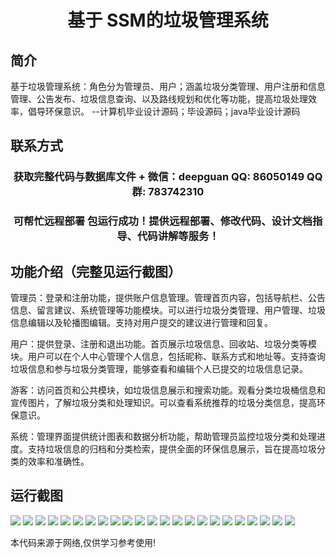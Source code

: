 <p><h1 align="center">基于 SSM的垃圾管理系统</h1></p>

## 简介
基于垃圾管理系统：角色分为管理员、用户；涵盖垃圾分类管理、用户注册和信息管理、公告发布、垃圾信息查询、以及路线规划和优化等功能，提高垃圾处理效率，倡导环保意识。    --计算机毕业设计源码；毕设源码；java毕业设计源码


## 联系方式
<p><h3 align="center">获取完整代码与数据库文件 + 微信：deepguan QQ: 86050149 QQ群: 783742310</h3></p>
<p><h3 align="center">可帮忙远程部署 包运行成功！提供远程部署、修改代码、设计文档指导、代码讲解等服务！</h3></p>

## 功能介绍（完整见运行截图）
管理员：登录和注册功能，提供账户信息管理。管理首页内容，包括导航栏、公告信息、留言建议、系统管理等功能模块。可以进行垃圾分类管理、用户管理、垃圾信息编辑以及轮播图编辑。支持对用户提交的建议进行管理和回复。

用户：提供登录、注册和退出功能。首页展示垃圾信息、回收站、垃圾分类等模块。用户可以在个人中心管理个人信息，包括昵称、联系方式和地址等。支持查询垃圾信息和参与垃圾分类管理，能够查看和编辑个人已提交的垃圾信息记录。

游客：访问首页和公共模块，如垃圾信息展示和搜索功能。观看分类垃圾桶信息和宣传图片，了解垃圾分类和处理知识。可以查看系统推荐的垃圾分类信息，提高环保意识。

系统：管理界面提供统计图表和数据分析功能，帮助管理员监控垃圾分类和处理进度。支持垃圾信息的归档和分类检索，提供全面的环保信息展示，旨在提高垃圾分类的效率和准确性。


## 运行截图
![](https://bs-1329754181.cos.ap-shanghai.myqcloud.com/ssm/GarbageManagementSystem/img/001.jpg)
![](https://bs-1329754181.cos.ap-shanghai.myqcloud.com/ssm/GarbageManagementSystem/img/002.jpg)
![](https://bs-1329754181.cos.ap-shanghai.myqcloud.com/ssm/GarbageManagementSystem/img/003.jpg)
![](https://bs-1329754181.cos.ap-shanghai.myqcloud.com/ssm/GarbageManagementSystem/img/004.jpg)
![](https://bs-1329754181.cos.ap-shanghai.myqcloud.com/ssm/GarbageManagementSystem/img/005.jpg)
![](https://bs-1329754181.cos.ap-shanghai.myqcloud.com/ssm/GarbageManagementSystem/img/006.jpg)
![](https://bs-1329754181.cos.ap-shanghai.myqcloud.com/ssm/GarbageManagementSystem/img/007.jpg)
![](https://bs-1329754181.cos.ap-shanghai.myqcloud.com/ssm/GarbageManagementSystem/img/008.jpg)
![](https://bs-1329754181.cos.ap-shanghai.myqcloud.com/ssm/GarbageManagementSystem/img/009.jpg)
![](https://bs-1329754181.cos.ap-shanghai.myqcloud.com/ssm/GarbageManagementSystem/img/010.jpg)
![](https://bs-1329754181.cos.ap-shanghai.myqcloud.com/ssm/GarbageManagementSystem/img/011.jpg)
![](https://bs-1329754181.cos.ap-shanghai.myqcloud.com/ssm/GarbageManagementSystem/img/012.jpg)
![](https://bs-1329754181.cos.ap-shanghai.myqcloud.com/ssm/GarbageManagementSystem/img/013.jpg)
![](https://bs-1329754181.cos.ap-shanghai.myqcloud.com/ssm/GarbageManagementSystem/img/014.jpg)
![](https://bs-1329754181.cos.ap-shanghai.myqcloud.com/ssm/GarbageManagementSystem/img/015.jpg)
![](https://bs-1329754181.cos.ap-shanghai.myqcloud.com/ssm/GarbageManagementSystem/img/016.jpg)
![](https://bs-1329754181.cos.ap-shanghai.myqcloud.com/ssm/GarbageManagementSystem/img/017.jpg)
![](https://bs-1329754181.cos.ap-shanghai.myqcloud.com/ssm/GarbageManagementSystem/img/018.jpg)
![](https://bs-1329754181.cos.ap-shanghai.myqcloud.com/ssm/GarbageManagementSystem/img/019.jpg)
![](https://bs-1329754181.cos.ap-shanghai.myqcloud.com/ssm/GarbageManagementSystem/img/020.jpg)
![](https://bs-1329754181.cos.ap-shanghai.myqcloud.com/ssm/GarbageManagementSystem/img/021.jpg)
![](https://bs-1329754181.cos.ap-shanghai.myqcloud.com/ssm/GarbageManagementSystem/img/022.jpg)
![](https://bs-1329754181.cos.ap-shanghai.myqcloud.com/ssm/GarbageManagementSystem/img/023.jpg)

<p>本代码来源于网络,仅供学习参考使用!</p>
